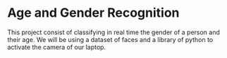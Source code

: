 # Age and Gender Recognition

This project consist of classifying in real time the gender of a person and their age. We will be using a dataset of faces and a library of python to activate the camera of our laptop.